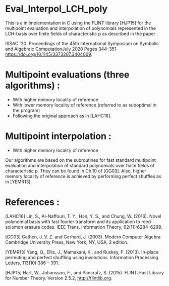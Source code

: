 # Eval_Interpol_LCH_poly
This is a in implementation in C using the FLINT library [HJP15] for the multipoint evaluation and interpolation of polynomials represented in the LCH-basis over finite fields of characteristic p as described in the paper : 

ISSAC '20: Proceedings of the 45th International Symposium on Symbolic and Algebraic ComputationJuly 2020 Pages 344–351 https://doi.org/10.1145/3373207.3404009.



# Multipoint evaluations (three algorithms) :

* With higher memory locality of reference
* With lower memory locality of reference (referred to as suboptimal in the program)
* Following the original approach as in [LAHC16].

# Multipoint interpolation : 
* With higher memory locality of reference

Our algorithms are based on the subroutines for fast standard multipoint evaluation and interpolation of standard polynomials over finite fields of characteristic p.
They can be found in Ch.10 of [GG03].
Also, higher memory locality of reference is achieved by performing perfect shuffles as in [YEMR13]. 


# References : 
[LAHC16] Lin, S., Al-Naffouri, T. Y., Han, Y. S., and Chung, W. (2016). Novel polynomial basis with fast fourier transform and its
application to reed-solomon erasure codes. IEEE Trans. Information Theory, 62(11):6284–6299.

[GG03] Gathen, J. V. Z. and Gerhard, J. (2003). Modern Computer Algebra. Cambridge University Press, New York, NY,
USA, 2 edition.

[YEMR13] Yang, Q., Ellis, J., Mamakani, K., and Ruskey, F. (2013). In-place permuting and perfect shuffling using involutions.
Information Processing Letters, 113(10):386 – 391.

[HJP15] Hart, W., Johansson, F., and Pancratz, S. (2015). FLINT: Fast Library for Number Theory. Version 2.5.2,
http://flintlib.org.
